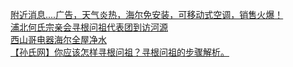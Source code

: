   
[附近消息....广告，天气炎热，海尔免安装，可移动式空调，销售火爆！](http://www.dianyue.me/archives/704/htqmtt6pbvfmxxoc/)  
[浦北何氏宗亲会寻根问祖代表团到访河源](http://www.dianyue.me/archives/830/lm4c84i0jw2yr9ww/)  
[西山哥电器海尔全屋净水](http://www.dianyue.me/archives/263/22yu80zs1f4vjw7a/)  
[【孙氏网】你应该怎样寻根问祖？寻根问祖的步骤解析。](http://www.dianyue.me/archives/100/zml8osx8folvz4v4/)